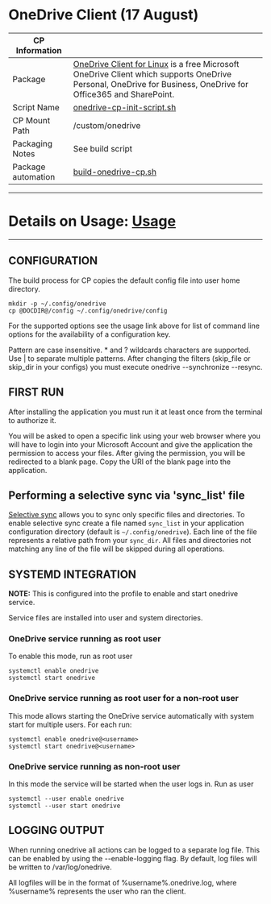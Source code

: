 # OneDrive Client (17 August)

|  CP Information |            |
|--------------------|------------|
| Package | [OneDrive Client for Linux](https://github.com/abraunegg/onedrive) is a free Microsoft OneDrive Client which supports OneDrive Personal, OneDrive for Business, OneDrive for Office365 and SharePoint. |
| Script Name | [onedrive-cp-init-script.sh](build/onedrive-cp-init-script.sh) |
| CP Mount Path | /custom/onedrive |
| Packaging Notes | See build script |
| Package automation | [build-onedrive-cp.sh](build/build-onedrive-cp.sh) |

-----

# Details on Usage: [Usage](https://github.com/abraunegg/onedrive/blob/master/docs/USAGE.md)

-----

## CONFIGURATION

The build process for CP copies the default config file into user home directory.

```
mkdir -p ~/.config/onedrive
cp @DOCDIR@/config ~/.config/onedrive/config
  ```

For the supported options see the usage link above for list of  command  line  options for the availability of a configuration key.

Pattern  are  case  insensitive.  * and ? wildcards characters are supported.  Use | to separate multiple patterns. After changing the filters (skip_file or skip_dir in your configs)  you must execute onedrive --synchronize --resync.

## FIRST RUN

After installing the application you must run it at least once from the terminal to authorize it.

You will be asked to open a specific link using your web browser  where you  will have to login into your Microsoft Account and give the application the permission to access your files. After  giving  the  permission, you will be redirected to a blank page. Copy the URI of the blank page into the application.

## Performing a selective sync via 'sync_list' file

[Selective sync](https://github.com/abraunegg/onedrive/blob/master/docs/USAGE.md#performing-a-selective-sync-via-sync_list-file) allows you to sync only specific files and directories. To enable selective sync create a file named `sync_list` in your application configuration directory (default is `~/.config/onedrive`). Each line of the file represents a relative path from your `sync_dir`. All files and directories not matching any line of the file will be skipped during all operations.

## SYSTEMD INTEGRATION

**NOTE:** This is configured into the profile to enable and start onedrive service.

Service files are installed into user and system directories.

### OneDrive service running as root user

To enable this mode, run as root user

```
systemctl enable onedrive
systemctl start onedrive
  ```

### OneDrive service running as root user for a non-root user

This mode allows starting  the  OneDrive  service  automatically with system start for multiple users. For each <username> run:

```
systemctl enable onedrive@<username>
systemctl start onedrive@<username>
  ```

### OneDrive service running as non-root user

In  this mode the service will be started when the user logs in. Run as user

```
systemctl --user enable onedrive
systemctl --user start onedrive
  ```

## LOGGING OUTPUT

When running onedrive all actions can be logged to a separate log file. This  can  be  enabled by using the --enable-logging flag.  By default, log files will be written to /var/log/onedrive.

All logfiles will be in the format  of  %username%.onedrive.log,  where %username% represents the user who ran the client.
